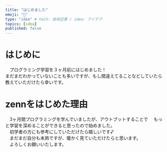 ```yaml
---
title: "はじめました"
emoji: "💪"
type: "idea" # tech: 技術記事 / idea: アイデア
topics: [idea]
published: false
---
```



# はじめに
　プログラミング学習を３ヶ月前にはじめました！  
まだまだわかっていないことも多いですが、もし間違えてることなどしていたら教えていただけたら幸いです。


# zennをはじめた理由
　3ヶ月間プログラミングを学んでいましたが、アウトプットすることで
　もっと学習を深めることができると思ったので始めました。  
　初学者の方にも参考にしていただけたら嬉しいです♪  
　まだまだ自分も未熟ですが、暖かく見ていただけたらと思います。  
　よろしくお願いいたします。
　

